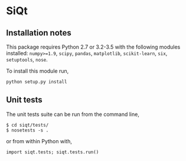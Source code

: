 # SiQt




## Installation notes

 This package requires Python 2.7 or 3.2-3.5 with the following modules installed: `numpy>=1.9`, `scipy`, `pandas`, `matplotlib`, `scikit-learn`, `six`, `setuptools`, `nose`.

 To install this module run,
    
    python setup.py install


## Unit tests

 The unit tests suite can be run from the command line,

    $ cd siqt/tests/
    $ nosetests -s .

or from within Python with,
 
    import siqt.tests; siqt.tests.run()
